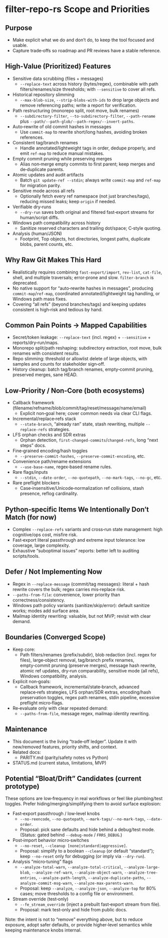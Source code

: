 filter-repo-rs Scope and Priorities
===================================

Purpose
-------

- Make explicit what we do and don’t do, to keep the tool focused and usable.
- Capture trade‑offs so roadmap and PR reviews have a stable reference.

High‑Value (Prioritized) Features
---------------------------------

- Sensitive data scrubbing (files + messages)
  - `--replace-text` across history (bytes/regex), combinable with path filters/renames/size thresholds; with `--sensitive` to cover all refs.
- Historical repository slimming
  - `--max-blob-size`, `--strip-blobs-with-ids` to drop large objects and remove referencing paths; write a report for verification.
- Path restructuring (monorepo split, root move, bulk renames)
  - `--subdirectory-filter`, `--to-subdirectory-filter`, `--path-rename` plus `--path/--path-glob/--path-regex/--invert-paths`.
- Auto‑rewrite of old commit hashes in messages
  - Use `commit-map` to rewrite short/long hashes, avoiding broken references.
- Consistent tag/branch renames
  - Handle annotated/lightweight tags in order, dedupe properly, and emit `ref-map` to reduce manual mistakes.
- Empty commit pruning while preserving merges
  - Alias non‑merge empty commits to first parent; keep merges and de‑duplicate parents.
- Atomic updates and audit artifacts
  - Batch `git update-ref --stdin`; always write `commit-map` and `ref-map` for migration parity.
- Sensitive mode across all refs
  - Optionally fetch every ref namespace (not just branches/tags), reducing missed leaks; keep `origin` if needed.
- Verifiable dry‑runs
  - `--dry-run` saves both original and filtered fast‑export streams for human/script diffs.
- Windows path compatibility across history
  - Sanitize reserved characters and trailing dot/space; C‑style quoting.
- Analysis (human/JSON)
  - Footprint, Top objects, hot directories, longest paths, duplicate blobs, parent counts, etc.

Why Raw Git Makes This Hard
---------------------------

- Realistically requires combining `fast-export/import`, `rev-list`, `cat-file`, shell, and multiple traversals; error‑prone and slow. `filter-branch` is deprecated.
- No native support for “auto‑rewrite hashes in messages”, producing `commit-map`/`ref-map`, coordinated annotated/lightweight tag handling, or Windows path mass fixes.
- Covering “all refs” (beyond branches/tags) and keeping updates consistent is high‑risk and tedious by hand.

Common Pain Points → Mapped Capabilities
----------------------------------------

- Secret/token leakage: `--replace-text` (incl. regex) + `--sensitive` + reports/dry‑run/maps.
- Monorepo split/path reshaping: subdirectory extraction, root move, bulk renames with consistent results.
- Repo slimming: threshold or allowlist delete of large objects, with samples and counts for stakeholder sign‑off.
- History cleanup: batch tag/branch renames, empty‑commit pruning, preserved merges, sane HEAD.

Low‑Priority / Non‑Core (both ecosystems)
-----------------------------------------

- Callback framework (filename/refname/blob/commit/tag/reset/message/name/email)
  - Explicit non‑goal here; cover common needs via clear CLI flags.
- Incremental/replace‑refs stack
  - `--state-branch`, “already ran” state, stash rewriting, multiple `--replace-refs` strategies.
- LFS orphan checks and SDR extras
  - Orphan detection, `first-changed-commits`/`changed-refs`, long “next steps” docs.
- Fine‑grained encoding/hash toggles
  - `--preserve-commit-hashes`, `--preserve-commit-encoding`, etc.
- Convenience path/rename extensions
  - `--use-base-name`, regex‑based rename rules.
- Rare flags/inputs
  - `--stdin`, `--date-order`, `--no-quotepath`, `--no-mark-tags`, `--no-gc`, etc.
- Rare preflight blockers
  - Case‑insensitive/Unicode‑normalization ref collisions, stash presence, reflog cardinality.

Python‑specific Items We Intentionally Don’t Match (for now)
------------------------------------------------------------

- Complex `--replace-refs` variants and cross‑run state management: high cognitive/ops cost, misfire risk.
- Fast‑export literal passthrough and extreme input tolerance: low coverage, large complexity.
- Exhaustive “suboptimal issues” reports: better left to auditing scripts/tools.

Defer / Not Implementing Now
----------------------------

- Regex in `--replace-message` (commit/tag messages): literal + hash rewrite covers the bulk; regex carries mis‑replace risk.
- `--paths-from-file`: convenience, lower priority than correctness/consistency.
- Windows path policy variants (sanitize/skip/error): default sanitize works; modes add surface area.
- Mailmap identity rewriting: valuable, but not MVP; revisit with clear demand.

Boundaries (Converged Scope)
----------------------------

- Keep core:
  - Path filters/renames (prefix/subdir), blob redaction (incl. regex for files), large‑object removal,
    tag/branch prefix renames, empty‑commit pruning (preserve merges), message hash rewrite, atomic ref updates,
    dry‑run comparability, sensitive mode (all refs), Windows compatibility, analysis.
- Explicit non‑goals:
  - Callback framework, incremental/state‑branch, advanced replace‑refs strategies, LFS orphan/SDR extras,
    encoding/hash preservation toggles, regex path renames, stdin pipeline, excessive preflight micro‑flags.
- Re‑evaluate only with clear repeated demand:
  - `--paths-from-file`, message regex, mailmap identity rewriting.

Maintenance
-----------

- This document is the living “trade‑off ledger”. Update it with new/removed features, priority shifts, and context.
- Related docs:
  - PARITY.md (parity/safety notes vs Python)
- STATUS.md (current status, limitations, MVP)

Potential “Bloat/Drift” Candidates (current prototype)
------------------------------------------------------

These options are low‑frequency in real workflows or feel like plumbing/test toggles. Prefer hiding/merging/simplifying them to avoid surface explosion:

- Fast‑export passthrough / low‑level knobs
  - `--no-reencode`, `--no-quotepath`, `--mark-tags/--no-mark-tags`, `--date-order`.
  - Proposal: pick sane defaults and hide behind a debug/test mode. (Status: gated behind `--debug-mode` / `FRRS_DEBUG`.)
- Post‑import behavior micro‑switches
  - `--no-reset`, `--cleanup [none|standard|aggressive]`.
  - Proposal: simplify to a boolean `--cleanup` (or default “standard”); keep `--no-reset` only for debugging (or imply via `--dry-run`).
- Analysis “micro‑tuning” flags
  - `--analyze-total-warn`, `--analyze-total-critical`, `--analyze-large-blob`, `--analyze-ref-warn`, `--analyze-object-warn`, `--analyze-tree-entries`, `--analyze-path-length`, `--analyze-duplicate-paths`, `--analyze-commit-msg-warn`, `--analyze-max-parents-warn`.
  - Proposal: keep `--analyze`, `--analyze-json`, `--analyze-top` for 80% cases; move thresholds to a config file or environment.
- Stream override (test‑only)
  - `--fe_stream_override` (inject a prebuilt fast‑export stream from file).
  - Proposal: mark test‑only and hide from public docs.

Note: the intent is not to “remove” everything above, but to reduce exposure, adopt safer defaults, or provide higher‑level semantics while keeping maintenance knobs internal.
